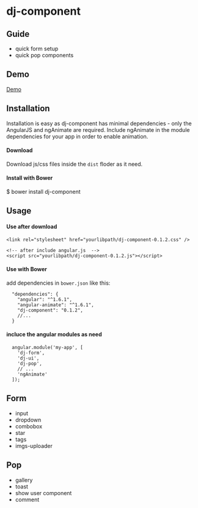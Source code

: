 ﻿# dj-component

## Guide

* quick form setup
* quick pop components

## Demo

[Demo](https://linjianhong.github.io/dj-component/demo/index.html)


## Installation

Installation is easy as dj-component has minimal dependencies - only the AngularJS and ngAnimate are required. Include ngAnimate in the module dependencies for your app in order to enable animation.

#### Download

Download js/css files inside the `dist` floder as it need.


#### Install with Bower
$ bower install dj-component


## Usage

#### Use after download

```
<link rel="stylesheet" href="yourlibpath/dj-component-0.1.2.css" />

<!-- after include angular.js  -->
<script src="yourlibpath/dj-component-0.1.2.js"></script>
```


#### Use with Bower
add dependencies in `bower.json` like this:
```
  "dependencies": {
    "angular": "^1.6.1",
    "angular-animate": "^1.6.1",
    "dj-component": "0.1.2",
    //...
  }
```


#### incluce the angular modules as need

```
  angular.module('my-app', [
    'dj-form',
    'dj-ui',
    'dj-pop',
    // ...
    'ngAnimate'
  ]);
```
## Form

* input
* dropdown
* combobox
* star
* tags
* imgs-uploader

## Pop

* gallery
* toast
* show user component
* comment





